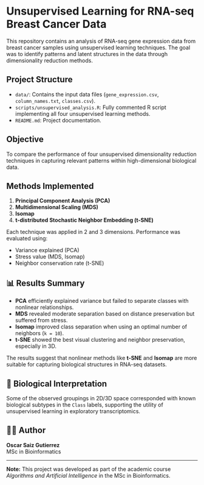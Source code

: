 # Unsupervised Learning for RNA-seq Breast Cancer Data

This repository contains an analysis of RNA-seq gene expression data from breast cancer samples using unsupervised learning techniques. The goal was to identify patterns and latent structures in the data through dimensionality reduction methods.

## Project Structure

- `data/`: Contains the input data files (`gene_expression.csv`, `column_names.txt`, `classes.csv`).
- `scripts/unsupervised_analysis.R`: Fully commented R script implementing all four unsupervised learning methods.
- `README.md`: Project documentation.

## Objective

To compare the performance of four unsupervised dimensionality reduction techniques in capturing relevant patterns within high-dimensional biological data.

## Methods Implemented

1. **Principal Component Analysis (PCA)**
2. **Multidimensional Scaling (MDS)**
3. **Isomap**
4. **t-distributed Stochastic Neighbor Embedding (t-SNE)**

Each technique was applied in 2 and 3 dimensions. Performance was evaluated using:
- Variance explained (PCA)
- Stress value (MDS, Isomap)
- Neighbor conservation rate (t-SNE)


## 📊 Results Summary

- **PCA** efficiently explained variance but failed to separate classes with nonlinear relationships.
- **MDS** revealed moderate separation based on distance preservation but suffered from stress.
- **Isomap** improved class separation when using an optimal number of neighbors (`k = 10`).
- **t-SNE** showed the best visual clustering and neighbor preservation, especially in 3D.

The results suggest that nonlinear methods like **t-SNE** and **Isomap** are more suitable for capturing biological structures in RNA-seq datasets.

## 🧠 Biological Interpretation

Some of the observed groupings in 2D/3D space corresponded with known biological subtypes in the `Class` labels, supporting the utility of unsupervised learning in exploratory transcriptomics.

## 👨‍💻 Author

**Oscar Saiz Gutierrez**  
MSc in Bioinformatics  

---

**Note:** This project was developed as part of the academic course *Algorithms and Artificial Intelligence* in the MSc in Bioinformatics.
